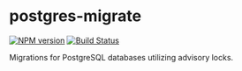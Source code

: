 # postgres-migrate


[![NPM version](https://badge.fury.io/js/postgres-migrate.svg)](https://www.npmjs.com/package/postgres-migrate)
[![Build Status](https://travis-ci.org/One-com/node-postgres-migrate.svg)](https://travis-ci.org/One-com/node-postgres-migrate)

Migrations for PostgreSQL databases utilizing advisory locks.
